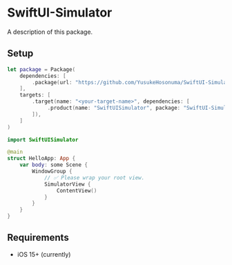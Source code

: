 # SwiftUI-Simulator

A description of this package.

## Setup

```swift
let package = Package(
    dependencies: [
        .package(url: "https://github.com/YusukeHosonuma/SwiftUI-Simulator.git", branch: "main"),
    ],
    targets: [
        .target(name: "<your-target-name>", dependencies: [
             .product(name: "SwiftUISimulator", package: "SwiftUI-Simulator"),
        ]),
    ]
)
```

```swift
import SwiftUISimulator

@main
struct HelloApp: App {
    var body: some Scene {
        WindowGroup {
            // ✅ Please wrap your root view.
            SimulatorView {
                ContentView()
            }
        }
    }
}
```

## Requirements

- iOS 15+ (currently)
